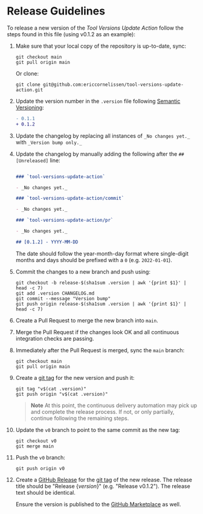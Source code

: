 # Release Guidelines

To release a new version of the _Tool Versions Update Action_ follow the steps
found in this file (using v0.1.2 as an example):

1. Make sure that your local copy of the repository is up-to-date, sync:

   ```shell
   git checkout main
   git pull origin main
   ```

   Or clone:

   ```shell
   git clone git@github.com:ericcornelissen/tool-versions-update-action.git
   ```

1. Update the version number in the `.version` file following [Semantic
   Versioning]:

   ```diff
   - 0.1.1
   + 0.1.2
   ```

1. Update the changelog by replacing all instances of `_No changes yet._` with
   `_Version bump only._`

1. Update the changelog by manually adding the following after the
   `## [Unreleased]` line:

   ```markdown

   ### `tool-versions-update-action`

   - _No changes yet._

   ### `tool-versions-update-action/commit`

   - _No changes yet._

   ### `tool-versions-update-action/pr`

   - _No changes yet._

   ## [0.1.2] - YYYY-MM-DD

   ```

   The date should follow the year-month-day format where single-digit months
   and days should be prefixed with a `0` (e.g. `2022-01-01`).

1. Commit the changes to a new branch and push using:

   ```shell
   git checkout -b release-$(sha1sum .version | awk '{print $1}' | head -c 7)
   git add .version CHANGELOG.md
   git commit --message "Version bump"
   git push origin release-$(sha1sum .version | awk '{print $1}' | head -c 7)
   ```

1. Create a Pull Request to merge the new branch into `main`.

1. Merge the Pull Request if the changes look OK and all continuous integration
   checks are passing.

1. Immediately after the Pull Request is merged, sync the `main` branch:

   ```shell
   git checkout main
   git pull origin main
   ```

1. Create a [git tag] for the new version and push it:

   ```shell
   git tag "v$(cat .version)"
   git push origin "v$(cat .version)"
   ```

   > **Note** At this point, the continuous delivery automation may pick up and
   > complete the release process. If not, or only partially, continue following
   > the remaining steps.

1. Update the `v0` branch to point to the same commit as the new tag:

   ```shell
   git checkout v0
   git merge main
   ```

1. Push the `v0` branch:

   ```shell
   git push origin v0
   ```

1. Create a [GitHub Release] for the [git tag] of the new release. The release
   title should be "Release {_version_}" (e.g. "Release v0.1.2"). The release
   text should be identical.

   Ensure the version is published to the [GitHub Marketplace] as well.

[git tag]: https://git-scm.com/book/en/v2/Git-Basics-Tagging
[github marketplace]: https://github.com/marketplace
[github release]: https://docs.github.com/en/repositories/releasing-projects-on-github/managing-releases-in-a-repository
[semantic versioning]: https://semver.org/spec/v2.0.0.html
